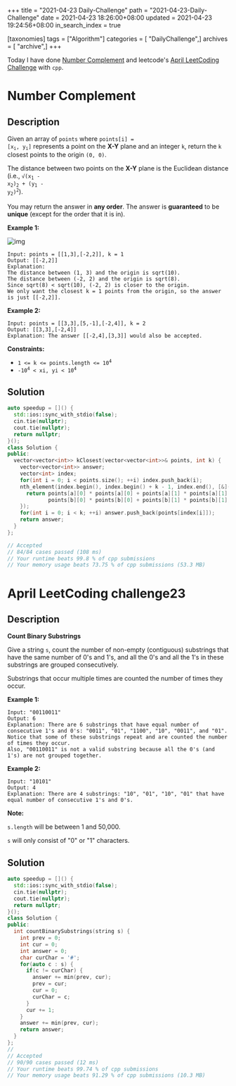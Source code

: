 +++
title = "2021-04-23 Daily-Challenge"
path = "2021-04-23-Daily-Challenge"
date = 2021-04-23 18:26:00+08:00
updated = 2021-04-23 19:24:56+08:00
in_search_index = true

[taxonomies]
tags = ["Algorithm"]
categories = [ "DailyChallenge",]
archives = [ "archive",]
+++

Today I have done [Number Complement](https://leetcode.com/problems/number-complement/description/) and leetcode's [April LeetCoding Challenge](https://leetcode.com/explore/challenge/card/april-leetcoding-challenge-2021/596/week-4-april-22nd-april-28th/3717/) with `cpp`.

<!-- more -->

# Number Complement

## Description

Given an array of `points` where <code>points[i] = [x<sub>i</sub>, y<sub>i</sub>]</code> represents a point on the **X-Y** plane and an integer `k`, return the `k` closest points to the origin `(0, 0)`.

The distance between two points on the **X-Y** plane is the Euclidean distance (i.e., <code>√(x<sub>1</sub> - x<sub>2</sub>)<sub>2</sub> + (y<sub>1</sub> - y<sub>2</sub>)<sup>2</sup></code>).

You may return the answer in **any order**. The answer is **guaranteed** to be **unique** (except for the order that it is in).

 

**Example 1:**

![img](https://assets.leetcode.com/uploads/2021/03/03/closestplane1.jpg)

```
Input: points = [[1,3],[-2,2]], k = 1
Output: [[-2,2]]
Explanation:
The distance between (1, 3) and the origin is sqrt(10).
The distance between (-2, 2) and the origin is sqrt(8).
Since sqrt(8) < sqrt(10), (-2, 2) is closer to the origin.
We only want the closest k = 1 points from the origin, so the answer is just [[-2,2]].
```

**Example 2:**

```
Input: points = [[3,3],[5,-1],[-2,4]], k = 2
Output: [[3,3],[-2,4]]
Explanation: The answer [[-2,4],[3,3]] would also be accepted.
```

 

**Constraints:**

- <code>1 <= k <= points.length <= 10<sup>4</sup></code>
- <code>-10<sup>4</sup> < xi, yi < 10<sup>4</sup></code>

## Solution

``` cpp
auto speedup = []() {
  std::ios::sync_with_stdio(false);
  cin.tie(nullptr);
  cout.tie(nullptr);
  return nullptr;
}();
class Solution {
public:
  vector<vector<int>> kClosest(vector<vector<int>>& points, int k) {
    vector<vector<int>> answer;
    vector<int> index;
    for(int i = 0; i < points.size(); ++i) index.push_back(i);
    nth_element(index.begin(), index.begin() + k - 1, index.end(), [&](int a, int b) {
      return points[a][0] * points[a][0] + points[a][1] * points[a][1] <
             points[b][0] * points[b][0] + points[b][1] * points[b][1];
    });
    for(int i = 0; i < k; ++i) answer.push_back(points[index[i]]);
    return answer;
  }
};

// Accepted
// 84/84 cases passed (108 ms)
// Your runtime beats 99.8 % of cpp submissions
// Your memory usage beats 73.75 % of cpp submissions (53.3 MB)
```

# April LeetCoding challenge23

## Description

**Count Binary Substrings**

Give a string `s`, count the number of non-empty (contiguous) substrings that have the same number of 0's and 1's, and all the 0's and all the 1's in these substrings are grouped consecutively.

Substrings that occur multiple times are counted the number of times they occur.

**Example 1:**

```
Input: "00110011"
Output: 6
Explanation: There are 6 substrings that have equal number of consecutive 1's and 0's: "0011", "01", "1100", "10", "0011", and "01".
Notice that some of these substrings repeat and are counted the number of times they occur.
Also, "00110011" is not a valid substring because all the 0's (and 1's) are not grouped together.
```



**Example 2:**

```
Input: "10101"
Output: 4
Explanation: There are 4 substrings: "10", "01", "10", "01" that have equal number of consecutive 1's and 0's.
```



**Note:**

`s.length` will be between 1 and 50,000.

`s` will only consist of "0" or "1" characters.

## Solution

``` cpp
auto speedup = []() {
  std::ios::sync_with_stdio(false);
  cin.tie(nullptr);
  cout.tie(nullptr);
  return nullptr;
}();
class Solution {
public:
  int countBinarySubstrings(string s) {
    int prev = 0;
    int cur = 0;
    int answer = 0;
    char curChar = '#';
    for(auto c : s) {
      if(c != curChar) {
        answer += min(prev, cur);
        prev = cur;
        cur = 0;
        curChar = c;
      }
      cur += 1;
    }
    answer += min(prev, cur);
    return answer;
  }
};
// 
// Accepted
// 90/90 cases passed (12 ms)
// Your runtime beats 99.74 % of cpp submissions
// Your memory usage beats 91.29 % of cpp submissions (10.3 MB)
```
